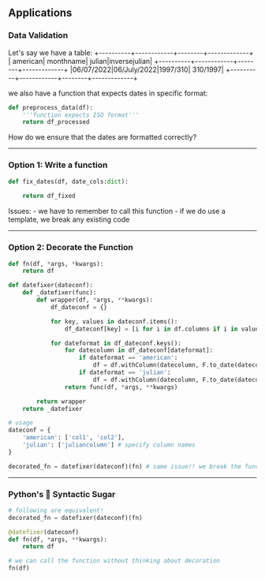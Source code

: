 ## Applications
### Data Validation


Let's say we have a table:
+----------+------------+--------+-------------+
|  american|   monthname|  julian|inversejulian|
+----------+------------+--------+-------------+
|06/07/2022|06/July/2022|1997/310|     310/1997|
+----------+------------+--------+-------------+

we also have a function that expects dates in specific format:
```python
def preprocess_data(df):
	'''function expects ISO format'''
	return df_processed
```

How do we ensure that the dates are formatted correctly?

-------------------------------------------------------------------------------

### Option 1: Write a function
```python
def fix_dates(df, date_cols:dict):
	
	return df_fixed
```
Issues:
	- we have to remember to call this function
	- if we do use a template, we break any existing code

-------------------------------------------------------------------------------

### Option 2: Decorate the Function
```python
def fn(df, *args, *kwargs):
	return df

def datefixer(dateconf):
	def _datefixer(func):
		def wrapper(df, *args, **kwargs):
			df_dateconf = {}

			for key, values in dateconf.items():
				df_dateconf[key] = [i for i in df.columns if i in value]

			for dateformat in df_dateconf.keys():
				for datecolumn in df_dateconf[dateformat]:
					if dateformat == 'american':
						df = df.withColumn(datecolumn, F.to_date(datecolumn, 'dd/MM/yyyy'))
					if dateformat == 'julian':
						df = df.withColumn(datecolumn, F.to_date(datecolumn, 'yyyy/DDD'))
				return func(df, *args, **kwargs)

		return wrapper
	return _datefixer

# usage
dateconf = {
	'american': ['col1', 'col2'],
	'julian': ['juliancolumn'] # specify column names
}

decorated_fn = datefixer(dateconf)(fn) # same issue!! we break the function name

```
------------------------------------------------------------------

### Python's 🐍 Syntactic Sugar
```python
# following are equivalent!
decorated_fn = datefixer(dateconf)(fn) 

@datefixer(dateconf)
def fn(df, *args, **kwargs):
	return df

# we can call the function without thinking about decoration
fn(df)

```
